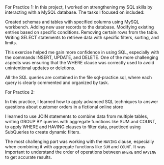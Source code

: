 For Practice 1:
In this project, I worked on strengthening my SQL skills by interacting with a MySQL database. The tasks I focused on included:

Created schemas and tables with specified columns using MySQL workbench.
Adding new user records to the database.
Modifying existing entries based on specific conditions.
Removing certain rows from the table.
Writing SELECT statements to retrieve data with specific filters, sorting, and limits.

This exercise helped me gain more confidence in using SQL, especially with the commands INSERT, UPDATE, and DELETE. One of the more challenging aspects was ensuring that the WHERE clause 
was correctly used to avoid unintentional updates or deletions.

All the SQL queries are contained in the file sql-practice.sql, where each query is clearly commented and organized by task.

For Practice 2:

In this practice, I learned how to  apply advanced SQL techniques to answer questions about customer orders in a fictional online store

I learned to use JOIN statements to combine data from multiple tables, writing GROUP BY queries with aggregate functions like SUM and COUNT, to apply WHERE and HAVING clauses to filter data, practiced using SubQueries to create dynamic filters.

The most challenging part was working with the `HAVING` clause, especially when combining it with aggregate functions like `SUM` and `COUNT`. It was important to understand the order of operations between `WHERE` and `HAVING` to get accurate results.


